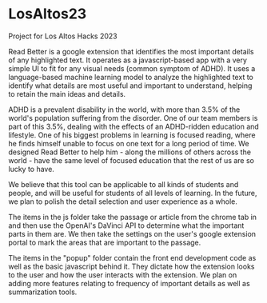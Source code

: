 # LosAltos23
Project for Los Altos Hacks 2023

Read Better is a google extension that identifies the most important details of any highlighted text. It operates as a javascript-based app with a very simple UI to fit for any visual needs (common symptom of ADHD). It uses a language-based machine learning model to analyze the highlighted text to identify what details are most useful and important to understand, helping to retain the main ideas and details.

ADHD is a prevalent disability in the world, with more than 3.5% of the world's population suffering from the disorder. One of our team members is part of this 3.5%, dealing with the effects of an ADHD-ridden education and lifestyle. One of his biggest problems in learning is focused reading, where he finds himself unable to focus on one text for a long period of time. We designed Read Better to help him - along the millions of others across the world - have the same level of focused education that the rest of us are so lucky to have. 

We believe that this tool can be applicable to all kinds of students and people, and will be useful for students of all levels of learning. In the future, we plan to polish the detail selection and user experience as a whole.

The items in the js folder take the passage or article from the chrome tab in and then use the OpenAI's DaVinci API to determine what the important parts in them are. We then take the settings on the user's google extension portal to mark the areas that are important to the passage.

The items in the "popup" folder contain the front end development code as well as the basic javascript behind it. They dictate how the extension looks to the user and how the user interacts with the extension. We plan on adding more features relating to frequency of important details as well as summarization tools.